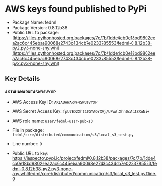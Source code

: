 # AWS keys found published to PyPi

* Package Name: fedml
* Package Version: 0.8.12b38
* Public URL to package: [https://files.pythonhosted.org/packages/7c/7b/1dde4cb0e18bd9802eea2ac6c445ebaa90068e2743c434cb7e0233785553/fedml-0.8.12b38-py2.py3-none-any.whl](https://files.pythonhosted.org/packages/7c/7b/1dde4cb0e18bd9802eea2ac6c445ebaa90068e2743c434cb7e0233785553/fedml-0.8.12b38-py2.py3-none-any.whl)

## Key Details

### `AKIAUAWARWF4SW36VYXP`

* AWS Access Key ID: `AKIAUAWARWF4SW36VYXP`
* AWS Secret Access Key: `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` 
* AWS role name: `user/fedml-user-pub-s3`
* File in package: `fedml/core/distributed/communication/s3/local_s3_test.py`
* Line number: `9`

* Public URL to key: https://inspector.pypi.io/project/fedml/0.8.12b38/packages/7c/7b/1dde4cb0e18bd9802eea2ac6c445ebaa90068e2743c434cb7e0233785553/fedml-0.8.12b38-py2.py3-none-any.whl/fedml/core/distributed/communication/s3/local_s3_test.py#line.9



